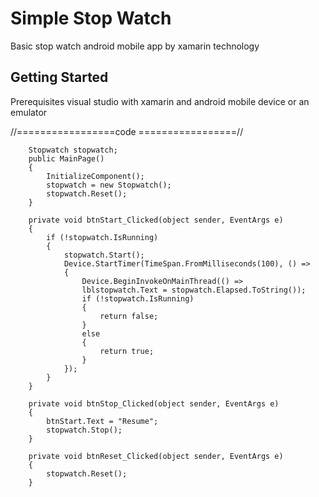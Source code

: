 # Simple Stop Watch

Basic stop watch android mobile app by xamarin technology 

## Getting Started

Prerequisites
visual studio with xamarin and android mobile device or an emulator

//=================code =================//

        Stopwatch stopwatch;
        public MainPage()
        {
            InitializeComponent();
            stopwatch = new Stopwatch();
            stopwatch.Reset();
        }
        
        private void btnStart_Clicked(object sender, EventArgs e)
        {
            if (!stopwatch.IsRunning)
            {
                stopwatch.Start();                
                Device.StartTimer(TimeSpan.FromMilliseconds(100), () =>
                {
                    Device.BeginInvokeOnMainThread(() =>
                    lblstopwatch.Text = stopwatch.Elapsed.ToString());
                    if (!stopwatch.IsRunning)
                    {
                        return false;
                    }                        
                    else
                    {
                        return true;
                    }                    
                });
            }            
        }

        private void btnStop_Clicked(object sender, EventArgs e)
        {
            btnStart.Text = "Resume";
            stopwatch.Stop();
        }

        private void btnReset_Clicked(object sender, EventArgs e)
        {
            stopwatch.Reset();
        }
       

